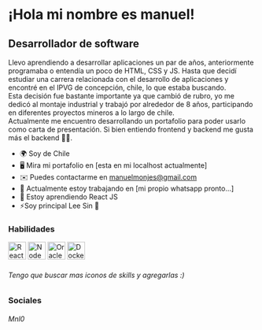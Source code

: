 ¡Hola mi nombre es manuel!
===
Desarrollador de software
---
Llevo aprendiendo a desarrollar aplicaciones un par de años, anteriormente programaba o entendía un poco de HTML, CSS y JS. Hasta que decidí estudiar una carrera relacionada con el desarrollo de aplicaciones y encontré en el IPVG de concepción, chile, lo que estaba buscando.<br> 
Esta decisión fue bastante importante ya que cambió de rubro, yo me dedicó al montaje industrial y trabajó por alrededor de 8 años, participando en diferentes proyectos mineros a lo largo de chile.<br>
Actualmente me encuentro desarrollando un portafolio para poder usarlo como carta de presentación. Si bien entiendo frontend y backend me gusta más el backend 👨‍💻.<br> 

* 🌍 Soy de Chile
* 🖥️ Mira mi portafolio en [esta en mi localhost actualmente]
* ✉️ Puedes contactarme en manuelmonjes@gmail.com
* 🚀 Actualmente estoy trabajando en [mi propio whatsapp pronto...]
* 🧠 Estoy aprendiendo React JS
* ⚡Soy principal Lee Sin 👀

### Habilidades

<p align="left">
  <a href="https://reactjs.org/" target= "_blank" rel="noreferrer"><img src="https://raw.githubusercontent.com/danielcranney/readme-generator/main/public/icons/skills/react-colored.svg" width="36" height ="36" alt="React" /></a>
  <a href="https://nodejs.org/en/" target="_blank" rel="noreferrer"> <img src="https://raw.githubusercontent.com/danielcranney/readme-generator/main/public/icons/skills/nodejs-colored.svg" width="36" height="36" alt="NodeJS" /></a>
  <a href="https://www.oracle.com/uk/ index.html" target="_blank" rel="noreferrer"><img src="https://raw.githubusercontent.com/danielcranney/readme-generator/main/public/icons/skills/oracle-colored.svg" width="36" height="36" alt="Oracle" /></a>
  <a href="https://www.docker.com/" target="_blank" rel="noreferrer "><img src="https://raw.githubusercontent.com/danielcranney/readme-generator/main/public/icons/skills/docker-colored.svg" width="36" height="36" alt=" Docker" /></a>
  <h6>Tengo que buscar mas iconos de skills y agregarlas :)</h6>
</p>


### Sociales

<p align="left"> 
<h6>Mnl0</h6>
</p>

